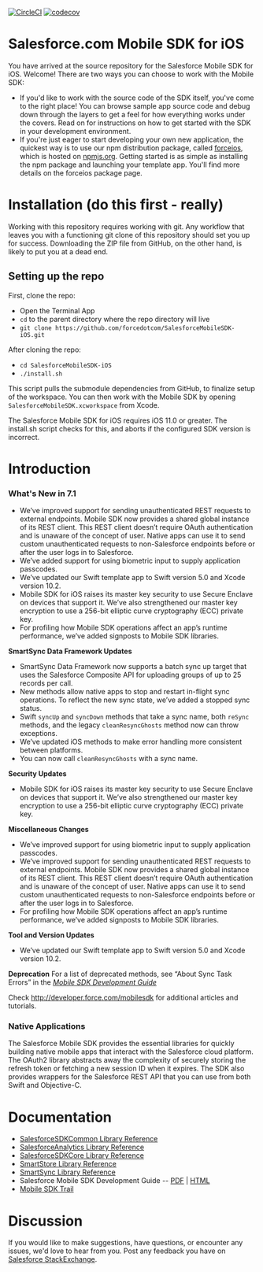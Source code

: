[![CircleCI](https://circleci.com/gh/forcedotcom/SalesforceMobileSDK-iOS/tree/dev.svg?style=svg)](https://circleci.com/gh/forcedotcom/SalesforceMobileSDK-iOS/tree/dev)
[![codecov](https://codecov.io/gh/forcedotcom/SalesforceMobileSDK-iOS/branch/dev/graph/badge.svg)](https://codecov.io/gh/forcedotcom/SalesforceMobileSDK-iOS/branch/dev)

# Salesforce.com Mobile SDK for iOS

You have arrived at the source repository for the Salesforce Mobile SDK for iOS.  Welcome!  There are two ways you can choose to work with the Mobile SDK:

- If you'd like to work with the source code of the SDK itself, you've come to the right place!  You can browse sample app source code and debug down through the layers to get a feel for how everything works under the covers.  Read on for instructions on how to get started with the SDK in your development environment.
- If you're just eager to start developing your own new application, the quickest way is to use our npm distribution package, called [forceios](https://npmjs.org/package/forceios), which is hosted on [npmjs.org](https://npmjs.org/).  Getting started is as simple as installing the npm package and launching your template app.  You'll find more details on the forceios package page.

Installation (do this first - really)
==
Working with this repository requires working with git.  Any workflow that leaves you with a functioning git clone of this repository should set you up for success.  Downloading the ZIP file from GitHub, on the other hand, is likely to put you at a dead end.

## Setting up the repo
First, clone the repo:

- Open the Terminal App
- `cd` to the parent directory where the repo directory will live
- `git clone https://github.com/forcedotcom/SalesforceMobileSDK-iOS.git`

After cloning the repo:

- `cd SalesforceMobileSDK-iOS`
- `./install.sh`

This script pulls the submodule dependencies from GitHub, to finalize setup of the workspace.  You can then work with the Mobile SDK by opening `SalesforceMobileSDK.xcworkspace` from Xcode.

The Salesforce Mobile SDK for iOS requires iOS 11.0 or greater.  The install.sh script checks for this, and aborts if the configured SDK version is incorrect.

Introduction
==

### What's New in 7.1

- We’ve improved support for sending unauthenticated REST requests to external endpoints. Mobile SDK now provides a shared global instance of its REST client. This REST client doesn’t require OAuth authentication and is unaware of the concept of user. Native apps can use it to send custom unauthenticated requests to non-Salesforce endpoints before or after the user logs in to Salesforce.
- We’ve added support for using biometric input to supply application passcodes.
- We’ve updated our Swift template app to Swift version 5.0 and Xcode version 10.2.
- Mobile SDK for iOS raises its master key security to use Secure Enclave on devices that support it. We’ve also strengthened our master key encryption to use a 256-bit elliptic curve cryptography (ECC) private key.
- For profiling how Mobile SDK operations affect an app’s runtime performance, we’ve added signposts to Mobile SDK libraries.

**SmartSync Data Framework Updates**
- SmartSync Data Framework now supports a batch sync up target that uses the Salesforce Composite API for uploading groups of up to 25 records per call.
- New methods allow native apps to stop and restart in-flight sync operations. To reflect the new sync state, we’ve added a stopped sync status.
- Swift `syncUp` and `syncDown` methods that take a sync name, both `reSync` methods, and the legacy `cleanResyncGhosts` method now can throw exceptions.
- We’ve updated iOS methods to make error handling more consistent between platforms.
- You can now call `cleanResyncGhosts` with a sync name.

**Security Updates**
- Mobile SDK for iOS raises its master key security to use Secure Enclave on devices that support it. We’ve also strengthened our master key encryption to use a 256-bit elliptic curve cryptography (ECC) private key.

**Miscellaneous Changes**
- We’ve improved support for using biometric input to supply application passcodes.
- We’ve improved support for sending unauthenticated REST requests to external endpoints. Mobile SDK now provides a shared global instance of its REST client. This REST client doesn’t require OAuth authentication and is unaware of the concept of user. Native apps can use it to send custom unauthenticated requests to non-Salesforce endpoints before or after the user logs in to Salesforce.
- For profiling how Mobile SDK operations affect an app’s runtime performance, we’ve added signposts to Mobile SDK libraries.

**Tool and Version Updates**
- We’ve updated our Swift template app to Swift version 5.0 and Xcode version 10.2.

**Deprecation**
For a list of deprecated methods, see “About Sync Task Errors” in the [*Mobile SDK Development Guide*](https://developer.salesforce.com/docs/atlas.en-us.mobile_sdk.meta/mobile_sdk/)

Check http://developer.force.com/mobilesdk for additional articles and tutorials.

### Native Applications
The Salesforce Mobile SDK provides the essential libraries for quickly building native mobile apps that interact with the Salesforce cloud platform. The OAuth2 library abstracts away the complexity of securely storing the refresh token or fetching a new session ID when it expires. The SDK also provides wrappers for the Salesforce REST API that you can use from both Swift and Objective-C.

Documentation
==

* [SalesforceSDKCommon Library Reference](http://forcedotcom.github.io/SalesforceMobileSDK-iOS/Documentation/SalesforceSDKCommon/html/index.html)
* [SalesforceAnalytics Library Reference](http://forcedotcom.github.io/SalesforceMobileSDK-iOS/Documentation/SalesforceAnalytics/html/index.html)
* [SalesforceSDKCore Library Reference](http://forcedotcom.github.io/SalesforceMobileSDK-iOS/Documentation/SalesforceSDKCore/html/index.html)
* [SmartStore Library Reference](http://forcedotcom.github.io/SalesforceMobileSDK-iOS/Documentation/SmartStore/html/index.html)
* [SmartSync Library Reference](http://forcedotcom.github.io/SalesforceMobileSDK-iOS/Documentation/SmartSync/html/index.html)
* Salesforce Mobile SDK Development Guide -- [PDF](https://github.com/forcedotcom/SalesforceMobileSDK-Shared/blob/master/doc/mobile_sdk.pdf) | [HTML](https://developer.salesforce.com/docs/atlas.en-us.mobile_sdk.meta/mobile_sdk/preface_intro.htm)
* [Mobile SDK Trail](https://trailhead.salesforce.com/en/content/learn/trails/start-ios-appdev)

Discussion
==

If you would like to make suggestions, have questions, or encounter any issues, we'd love to hear from you. Post any feedback you have on [Salesforce StackExchange](https://salesforce.stackexchange.com/questions/tagged/mobilesdk).
